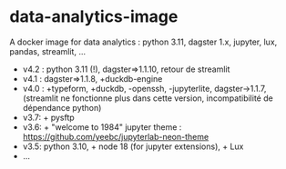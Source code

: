 # data-analytics-image
A docker image for data analytics : python 3.11, dagster 1.x, jupyter, lux, pandas, streamlit, ...

- v4.2 : python 3.11 (!), dagster=>1.1.10, retour de streamlit
- v4.1 : dagster=>1.1.8, +duckdb-engine
- v4.0 : +typeform, +duckdb, -openssh, -jupyterlite, dagster->1.1.7, (streamlit ne fonctionne plus dans cette version, incompatibilité de dépendance python)
- v3.7: + pysftp  
- v3.6: + "welcome to 1984" jupyter theme : https://github.com/yeebc/jupyterlab-neon-theme  
- v3.5: python 3.10, + node 18 (for jupyter extensions), + Lux  
- ...  
